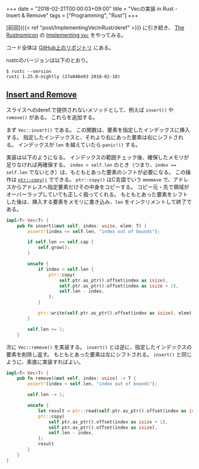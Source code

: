 +++
date = "2018-02-21T00:00:03+09:00"
title = "Vecの実装 in Rust - Insert & Remove"
tags = ["Programming", "Rust"]
+++

[前回]({{< ref "post/ImplementingVecInRust/deref" >}}) に引き続き、
[The Rustnomicon](https://doc.rust-lang.org/nomicon) の [Implementing `Vec`](https://doc.rust-lang.org/nomicon/vec.html) をやってみる。

コード全体は [GitHub上のリポジトリ](https://github.com/ordovicia/rustnomicon_vec.git) にある。

rustcのバージョンは以下のとおり。

```console
$ rustc --version
rustc 1.25.0-nightly (27a046e93 2018-02-18)
```

## [Insert and Remove](https://doc.rust-lang.org/nomicon/vec-insert-remove.html)

スライスへのderef.で提供されないメソッドとして、例えば `insert()` や `remove()` がある。
これらを追加する。

まず `Vec::insert()` である。
この関数は、要素を指定したインデックスに挿入する。
指定したインデックスと、それより右にあった要素は右にシフトされる。
インデックスが `len` を越えていたら `panic!()` する。

実装は以下のようになる。
インデックスの範囲チェック後、確保したメモリが足りなければ再確保する。
`index < self.len` のとき（つまり、`index == self.len` でないとき）は、もともとあった要素のシフトが必要になる。
この操作は [`ptr::copy()`](https://github.com/rust-lang/rust/blob/27a046e9338fb0455c33b13e8fe28da78212dedc/src/libcore/intrinsics.rs#L1033) でできる。
`ptr::copy()` はC言語でいう `memmove` で、アドレスからアドレスへ指定要素だけその中身をコピーする。
コピー元・先で領域がオーバーラップしていても正しく扱ってくれる。
もともとあった要素をシフトした後は、挿入する要素をメモリに書き込み、`len` をインクリメントして終了である。

```rust
impl<T> Vec<T> {
    pub fn insert(&mut self, index: usize, elem: T) {
        assert!(index <= self.len, "index out of bounds");

        if self.len == self.cap {
            self.grow();
        }

        unsafe {
            if index < self.len {
                ptr::copy(
                    self.ptr.as_ptr().offset(index as isize),
                    self.ptr.as_ptr().offset(index as isize + 1),
                    self.len - index,
                );
            }

            ptr::write(self.ptr.as_ptr().offset(index as isize), elem);
        }

        self.len += 1;
    }
```

次に `Vec::remove()` を実装する。
`insert()` とは逆に、指定したインデックスの要素を削除し返す。
もともとあった要素は左にシフトされる。
`insert()` と同じように、素直に実装すればよい。

```rust
impl<T> Vec<T> {
    pub fn remove(&mut self, index: usize) -> T {
        assert!(index < self.len, "index out of bounds");

        self.len -= 1;

        unsafe {
            let result = ptr::read(self.ptr.as_ptr().offset(index as isize));
            ptr::copy(
                self.ptr.as_ptr().offset(index as isize + 1),
                self.ptr.as_ptr().offset(index as isize),
                self.len - index,
            );
            result
        }
    }
}
```
